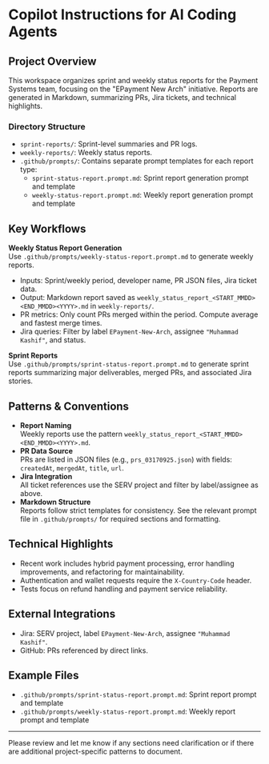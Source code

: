 # Copilot Instructions for AI Coding Agents

## Project Overview

This workspace organizes sprint and weekly status reports for the Payment Systems team, focusing on the "EPayment New Arch" initiative. Reports are generated in Markdown, summarizing PRs, Jira tickets, and technical highlights.

### Directory Structure

- `sprint-reports/`: Sprint-level summaries and PR logs.
- `weekly-reports/`: Weekly status reports.
- `.github/prompts/`: Contains separate prompt templates for each report type:
  - `sprint-status-report.prompt.md`: Sprint report generation prompt and template
  - `weekly-status-report.prompt.md`: Weekly report generation prompt and template

## Key Workflows

**Weekly Status Report Generation**  
Use `.github/prompts/weekly-status-report.prompt.md` to generate weekly reports.

- Inputs: Sprint/weekly period, developer name, PR JSON files, Jira ticket data.
- Output: Markdown report saved as `weekly_status_report_<START_MMDD><END_MMDD><YYYY>.md` in `weekly-reports/`.
- PR metrics: Only count PRs merged within the period. Compute average and fastest merge times.
- Jira queries: Filter by label `EPayment-New-Arch`, assignee `"Muhammad Kashif"`, and status.

**Sprint Reports**  
Use `.github/prompts/sprint-status-report.prompt.md` to generate sprint reports summarizing major deliverables, merged PRs, and associated Jira stories.

## Patterns & Conventions

- **Report Naming**  
  Weekly reports use the pattern `weekly_status_report_<START_MMDD><END_MMDD><YYYY>.md`.
- **PR Data Source**  
  PRs are listed in JSON files (e.g., `prs_03170925.json`) with fields: `createdAt`, `mergedAt`, `title`, `url`.
- **Jira Integration**  
  All ticket references use the SERV project and filter by label/assignee as above.
- **Markdown Structure**  
  Reports follow strict templates for consistency. See the relevant prompt file in `.github/prompts/` for required sections and formatting.

## Technical Highlights

- Recent work includes hybrid payment processing, error handling improvements, and refactoring for maintainability.
- Authentication and wallet requests require the `X-Country-Code` header.
- Tests focus on refund handling and payment service reliability.

## External Integrations

- Jira: SERV project, label `EPayment-New-Arch`, assignee `"Muhammad Kashif"`.
- GitHub: PRs referenced by direct links.

## Example Files

- `.github/prompts/sprint-status-report.prompt.md`: Sprint report prompt and template
- `.github/prompts/weekly-status-report.prompt.md`: Weekly report prompt and template

---

Please review and let me know if any sections need clarification or if there are additional project-specific patterns to document.
